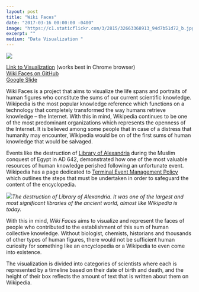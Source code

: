 ```yaml
---
layout: post
title: "Wiki Faces"
date: "2017-03-16 00:00:00 -0400"
image: "https://c1.staticflickr.com/3/2815/32663368913_94d7b51d72_b.jpg"
excerpt: ""
medium: "Data Visualization "
---
```


![](https://c2.staticflickr.com/4/3911/33436796956_909c9311d1_b.jpg)

[Link to Visualization](http://mbrav.github.io/Lab-SP17/07/01/) (works best in Chrome browser)  
[Wiki Faces on GitHub](https://github.com/mbrav/Lab-SP17/tree/master/07)  
[Google Slide](https://docs.google.com/presentation/d/1smz2k6QzMbXXq6ocRegkKJwh0VvHCDob8mGcKfmqVhQ/edit#slide=id.p)  

Wiki Faces is a project that aims to visualize the life spans and portraits of human figures who constitute the sums of our current scientific knowledge. Wikipedia is the most popular  knowledge reference which functions on a technology that completely transformed the way humans retrieve knowledge – the Internet. With this in mind, Wikipedia continues to be one of the most predominant organizations which represents the openness of the Internet. It is believed among some people that in case of a distress that humanity may encounter, Wikipedia would be on of the first sums of human knowledge that would be salvaged.

Events like the destruction of [Library of Alexandria](https://en.wikipedia.org/wiki/Library_of_Alexandria) during the Muslim conquest of Egypt in AD 642, demonstrated how one of the most valuable resources of human knowledge perished following an unfortunate event. Wikipedia has a page dedicated to [Terminal Event Management Policy](https://en.wikipedia.org/wiki/Wikipedia:Terminal_Event_Management_Policy) which outlines the steps that must be undertaken in order to safeguard the content of the encyclopedia.

![](https://c1.staticflickr.com/3/2815/32663368913_94d7b51d72_b.jpg)*The destruction of Library of Alexandria. It was one of the largest and most significant libraries of the ancient world, almost like Wikipedia is today.*

With this in mind, *Wiki Faces* aims to visualize and represent the faces of people who contributed to the establishment of this sum of human collective knowledge. Without biologist, chemists, historians and thousands of other types of human figures, there would not be sufficient human curiosity for something like an encyclopedia or a Wikipedia to even come into existence.

The visualization is divided into categories of scientists where each is represented by a timeline based on their date of birth and death, and the height of their box  reflects the amount of text that is written about them on Wikipedia.
